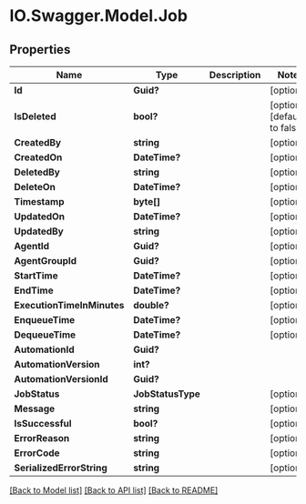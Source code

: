 # IO.Swagger.Model.Job
## Properties

Name | Type | Description | Notes
------------ | ------------- | ------------- | -------------
**Id** | **Guid?** |  | [optional] 
**IsDeleted** | **bool?** |  | [optional] [default to false]
**CreatedBy** | **string** |  | [optional] 
**CreatedOn** | **DateTime?** |  | [optional] 
**DeletedBy** | **string** |  | [optional] 
**DeleteOn** | **DateTime?** |  | [optional] 
**Timestamp** | **byte[]** |  | [optional] 
**UpdatedOn** | **DateTime?** |  | [optional] 
**UpdatedBy** | **string** |  | [optional] 
**AgentId** | **Guid?** |  | [optional] 
**AgentGroupId** | **Guid?** |  | [optional] 
**StartTime** | **DateTime?** |  | [optional] 
**EndTime** | **DateTime?** |  | [optional] 
**ExecutionTimeInMinutes** | **double?** |  | [optional] 
**EnqueueTime** | **DateTime?** |  | [optional] 
**DequeueTime** | **DateTime?** |  | [optional] 
**AutomationId** | **Guid?** |  | 
**AutomationVersion** | **int?** |  | 
**AutomationVersionId** | **Guid?** |  | 
**JobStatus** | **JobStatusType** |  | [optional] 
**Message** | **string** |  | [optional] 
**IsSuccessful** | **bool?** |  | [optional] 
**ErrorReason** | **string** |  | [optional] 
**ErrorCode** | **string** |  | [optional] 
**SerializedErrorString** | **string** |  | [optional] 

[[Back to Model list]](../README.md#documentation-for-models) [[Back to API list]](../README.md#documentation-for-api-endpoints) [[Back to README]](../README.md)

